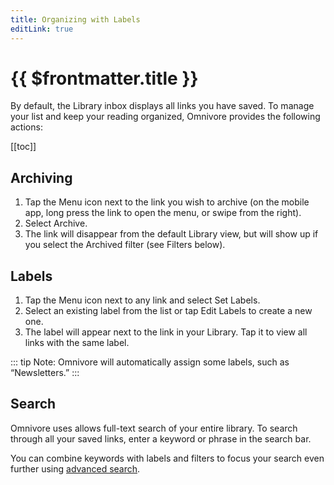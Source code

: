```yaml
---
title: Organizing with Labels
editLink: true
---
```


# {{ $frontmatter.title }}

By default, the Library inbox displays all links you have saved. To manage your list and keep your reading organized, Omnivore provides the following actions:

[[toc]]

## Archiving

1. Tap the Menu icon next to the link you wish to archive (on the mobile app, long press the link to open the menu, or swipe from the right).
2. Select Archive.
3. The link will disappear from the default Library view, but will show up if you select the Archived filter (see Filters below).

## Labels

1. Tap the Menu icon next to any link and select Set Labels.
2. Select an existing label from the list or tap Edit Labels to create a new one.
3. The label will appear next to the link in your Library. Tap it to view all links with the same label.

::: tip Note: Omnivore will automatically assign some labels, such as “Newsletters.”
:::

## Search

Omnivore uses allows full-text search of your entire library. To search through all your saved links, enter a keyword or phrase in the search bar.

You can combine keywords with labels and filters to focus your search even further using [advanced search](./search).
